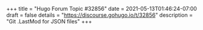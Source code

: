 +++
title = "Hugo Forum Topic #32856"
date = 2021-05-13T01:46:24-07:00
draft = false
details = "https://discourse.gohugo.io/t/32856"
description = "Git .LastMod for JSON files"
+++
